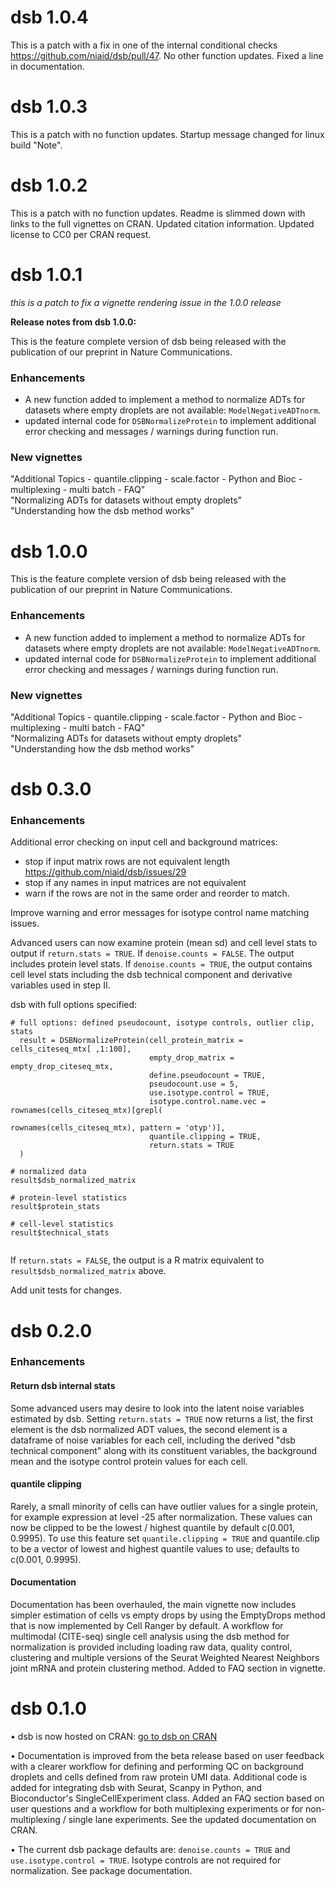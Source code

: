 # dsb 1.0.4

This is a patch with a fix in one of the internal conditional checks https://github.com/niaid/dsb/pull/47. No other function updates. Fixed a line in documentation. 

# dsb 1.0.3

This is a patch with no function updates. Startup message changed for linux build "Note". 

# dsb 1.0.2

This is a patch with no function updates. Readme is slimmed down with links to the full vignettes on CRAN. Updated citation information. Updated license to CC0 per CRAN request. 

# dsb 1.0.1 

*this is a patch to fix a vignette rendering issue in the 1.0.0 release*  

**Release notes from dsb 1.0.0:**

This is the feature complete version of dsb being released with the publication of our preprint in Nature Communications.

### Enhancements  

- A new function added to implement a method to normalize ADTs for datasets where empty droplets are not available: `ModelNegativeADTnorm`.  
- updated internal code for `DSBNormalizeProtein` to implement additional error checking and messages / warnings during function run.  

### New vignettes
"Additional Topics - quantile.clipping - scale.factor - Python and Bioc - multiplexing - multi batch - FAQ"  
"Normalizing ADTs for datasets without empty droplets"  
"Understanding how the dsb method works"  

# dsb 1.0.0 

This is the feature complete version of dsb being released with the publication of our preprint in Nature Communications. 

### Enhancements  

- A new function added to implement a method to normalize ADTs for datasets where empty droplets are not available: `ModelNegativeADTnorm`.  
- updated internal code for `DSBNormalizeProtein` to implement additional error checking and messages / warnings during function run.  

### New vignettes
"Additional Topics - quantile.clipping - scale.factor - Python and Bioc - multiplexing - multi batch - FAQ"  
"Normalizing ADTs for datasets without empty droplets"  
"Understanding how the dsb method works"  



# dsb 0.3.0 

### Enhancements  

Additional error checking on input cell and background matrices:  
 - stop if input matrix rows are not equivalent length https://github.com/niaid/dsb/issues/29
 - stop if any names in input matrices are not equivalent  
 - warn if the rows are not in the same order and reorder to match.  

Improve warning and error messages for isotype control name matching issues.

Advanced users can now examine protein (mean sd) and cell level stats to output if `return.stats = TRUE`. If `denoise.counts = FALSE`. The output includes protein level stats. If `denoise.counts = TRUE`, the output contains cell level stats including the dsb technical component and derivative variables used in step II.  

dsb with full options specified: 

```
# full options: defined pseudocount, isotype controls, outlier clip, stats
  result = DSBNormalizeProtein(cell_protein_matrix = cells_citeseq_mtx[ ,1:100],
                               empty_drop_matrix = empty_drop_citeseq_mtx,
                               define.pseudocount = TRUE,
                               pseudocount.use = 5,
                               use.isotype.control = TRUE,
                               isotype.control.name.vec = rownames(cells_citeseq_mtx)[grepl(
                                                          rownames(cells_citeseq_mtx), pattern = 'otyp')],
                               quantile.clipping = TRUE,
                               return.stats = TRUE
  )
  
# normalized data 
result$dsb_normalized_matrix

# protein-level statistics
result$protein_stats

# cell-level statistics
result$technical_stats


```
If `return.stats = FALSE`, the output is a R matrix equivalent to `result$dsb_normalized_matrix` above. 


Add unit tests for changes.

# dsb 0.2.0

### Enhancements  

#### Return dsb internal stats  
Some advanced users may desire to look into the latent noise variables estimated by dsb. Setting `return.stats = TRUE` now returns a list, the first element is the dsb normalized ADT values, the second element is a dataframe of noise variables for each cell, including the derived "dsb technical component" along with its constituent variables, the background mean and the isotype control protein values for each cell.  

#### quantile clipping  
Rarely, a small minority of cells can have outlier values for a single protein, for example expression at level -25 after normalization. These values can now be clipped to be the lowest / highest quantile by default c(0.001, 0.9995). To use this feature set `quantile.clipping = TRUE` and quantile.clip to be a vector of lowest and highest quantile values to use; defaults to c(0.001, 0.9995).  

#### Documentation  
Documentation has been overhauled, the main vignette now includes simpler estimation of cells vs empty drops by using the EmptyDrops method that is now implemented by Cell Ranger by default. A workflow for multimodal (CITE-seq) single cell analysis using the dsb method for normalization is provided including loading raw data, quality control, clustering and multiple versions of the Seurat Weighted Nearest Neighbors joint mRNA and protein clustering method. Added to FAQ section in vignette. 

# dsb 0.1.0

• dsb is now hosted on CRAN: [go to dsb on CRAN](https://CRAN.R-project.org/package=dsb)

• Documentation is improved from the beta release based on user feedback with a clearer workflow for defining and performing QC on background droplets and cells defined from raw protein UMI data. Additional code is added for integrating dsb with Seurat, Scanpy in Python, and  Bioconductor's SingleCellExperiment class. Added an FAQ section based on user questions and a workflow for both multiplexing experiments or for non-multiplexing / single lane experiments. See the updated documentation on CRAN.

• The current dsb package defaults are: `denoise.counts = TRUE` and `use.isotype.control = TRUE`. Isotype controls are not required for normalization. See package documentation.  

